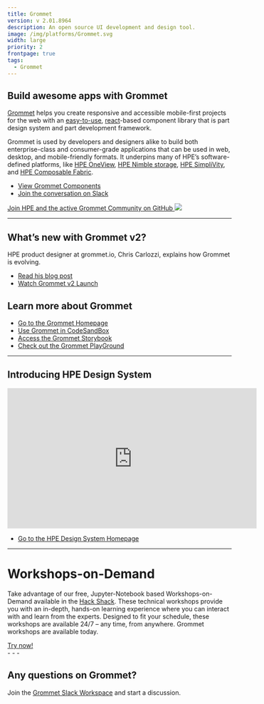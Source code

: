```yaml
---
title: Grommet
version: v 2.01.8964
description: An open source UI development and design tool.
image: /img/platforms/Grommet.svg
width: large
priority: 2
frontpage: true
tags:
  - Grommet
---
```

## Build awesome apps with Grommet

[Grommet](https://v2.grommet.io/) helps you create responsive and accessible mobile-first projects for the web with an [easy-to-use](https://v2.grommet.io/components), [react](https://reactjs.org/)-based component library that is part design system and part development framework.

Grommet is used by developers and designers alike to build both enterprise-class and consumer-grade applications that can be used in web, desktop, and mobile-friendly formats. It underpins many of HPE’s software-defined platforms, like [HPE OneView](https://www.hpe.com/us/en/integrated-systems/software.html), [HPE Nimble storage](https://developer.hpe.com/platform/nimble-storage/home), [HPE SimpliVity](https://www.hpe.com/us/en/integrated-systems/simplivity.html), and [HPE Composable Fabric](https://www.hpe.com/us/en/integrated-systems/composable-fabric.html).

* [View Grommet Components](https://v2.grommet.io/components)
* [Join the conversation on Slack](https://grommet.slack.com/)

[Join HPE and the active Grommet Community on GitHub ![](Github)](https://github.com/grommet/grommet) 

- - -

## What’s new with Grommet v2?

HPE product designer at grommet.io, Chris Carlozzi, explains how Grommet is evolving.

* [Read his blog post](https://medium.com/grommet-io/whats-new-with-grommet-2-2f1883a91acb)
* [Watch Grommet v2 Launch](https://www.youtube.com/watch?v=WOy7qdNN1Fg&t=5108s)

## Learn more about Grommet

* [Go to the Grommet Homepage](https://v2.grommet.io/)
* [Use Grommet in CodeSandBox](https://codesandbox.io/s/github/grommet/grommet-sandbox?initialpath=box&module=%2Fsrc%2FBox.js)
* [Access the Grommet Storybook](https://storybook.grommet.io/?path=/story/components--all)
* [Check out the Grommet PlayGround](https://v2.grommet.io/play)

- - -

## Introducing HPE Design System

<iframe width="560" height="315" src="https://youtu.be/FiekQmPElsA" frameborder="0" allow="accelerometer; autoplay; clipboard-write; encrypted-media; gyroscope; picture-in-picture" allowfullscreen></iframe>

* [Go to the HPE Design System Homepage](https://design-system.hpe.design/)

- - -

# Workshops-on-Demand

Take advantage of our free, Jupyter-Notebook based Workshops-on-Demand available in the [Hack Shack](https://hackshack.hpedev.io). These technical workshops provide you with an in-depth, hands-on learning experience where you can interact with and learn from the experts. Designed to fit your schedule, these workshops are available 24/7 – any time, from anywhere. Grommet workshops are available today.

<link rel="stylesheet" href="https://www.w3schools.com/w3css/4/w3.css">
<div class="w3-container w3-center w3-margin-bottom">
  <a href="https://hackshack.hpedev.io/workshops"><button type="button" class="w3-btn w3-teal">Try now!</button></a>
</div>
- - -

## Any questions on Grommet?

Join the [Grommet Slack Workspace](https://grommet.slack.com/) and start a discussion.